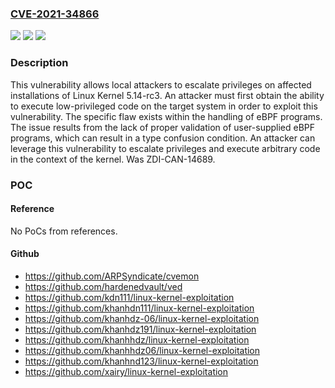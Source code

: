 ### [CVE-2021-34866](https://cve.mitre.org/cgi-bin/cvename.cgi?name=CVE-2021-34866)
![](https://img.shields.io/static/v1?label=Product&message=Kernel&color=blue)
![](https://img.shields.io/static/v1?label=Version&message=n%2Fa&color=blue)
![](https://img.shields.io/static/v1?label=Vulnerability&message=CWE-843%3A%20Access%20of%20Resource%20Using%20Incompatible%20Type%20('Type%20Confusion')&color=brighgreen)

### Description

This vulnerability allows local attackers to escalate privileges on affected installations of Linux Kernel 5.14-rc3. An attacker must first obtain the ability to execute low-privileged code on the target system in order to exploit this vulnerability. The specific flaw exists within the handling of eBPF programs. The issue results from the lack of proper validation of user-supplied eBPF programs, which can result in a type confusion condition. An attacker can leverage this vulnerability to escalate privileges and execute arbitrary code in the context of the kernel. Was ZDI-CAN-14689.

### POC

#### Reference
No PoCs from references.

#### Github
- https://github.com/ARPSyndicate/cvemon
- https://github.com/hardenedvault/ved
- https://github.com/kdn111/linux-kernel-exploitation
- https://github.com/khanhdn111/linux-kernel-exploitation
- https://github.com/khanhdz-06/linux-kernel-exploitation
- https://github.com/khanhdz191/linux-kernel-exploitation
- https://github.com/khanhhdz/linux-kernel-exploitation
- https://github.com/khanhhdz06/linux-kernel-exploitation
- https://github.com/khanhnd123/linux-kernel-exploitation
- https://github.com/xairy/linux-kernel-exploitation

